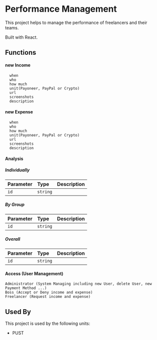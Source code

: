 
# Performance Management

This project helps to manage the performance of freelancers and their teams.

Built with React.
## **Functions**

#### new **Income**

```
  when
  who
  how much
  unit(Payoneer, PayPal or Crypto)
  url
  screenshots
  description
```

#### new **Expense**

```
  when
  who
  how much
  unit(Payoneer, PayPal or Crypto)
  url
  screenshots
  description
```

#### **Analysis**

##### Individually

| Parameter | Type     | Description                       |
| :-------- | :------- | :-------------------------------- |
| `id`      | `string` |  |

##### By Group

| Parameter | Type     | Description                       |
| :-------- | :------- | :-------------------------------- |
| `id`      | `string` |  |

##### Overall

| Parameter | Type     | Description                       |
| :-------- | :------- | :-------------------------------- |
| `id`      | `string` |  |


#### **Access** (User Management)

```
Administrator (System Managing including new User, delete User, new Payment Method ...)
Boss (Accept or Deny income and expense)
Freelancer (Request income and expense)
```

## Used By

This project is used by the following units:

- PUST
